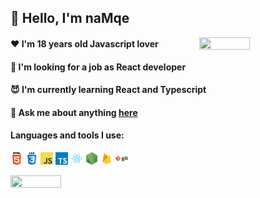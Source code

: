 ## 👋 Hello, I'm naMqe

[<img align="right" width="40%" height="15%" src="https://github-readme-stats.vercel.app/api/top-langs/?username=naMqe-h&theme=radical">](https://github-readme-stats.vercel.app/api/top-langs/?username=naMqe-h&theme=radical)

#### ❤️ I'm 18 years old Javascript lover
#### 🤔 I'm looking for a job as React developer
#### :smiling_imp: I'm currently learning React and Typescript
#### 💬 Ask me about anything [here](https://github.com/naMqe-h/naMqe-h/issues)
#### Languages and tools I use:
<code><img height="20" src="https://raw.githubusercontent.com/github/explore/80688e429a7d4ef2fca1e82350fe8e3517d3494d/topics/html/html.png"></code>
<code><img height="20" src="https://raw.githubusercontent.com/github/explore/80688e429a7d4ef2fca1e82350fe8e3517d3494d/topics/css/css.png"></code>
<code><img height="20" src="https://raw.githubusercontent.com/github/explore/80688e429a7d4ef2fca1e82350fe8e3517d3494d/topics/javascript/javascript.png"></code>
<code><img height="20" src="https://raw.githubusercontent.com/github/explore/80688e429a7d4ef2fca1e82350fe8e3517d3494d/topics/typescript/typescript.png"></code>
<code><img height="20" src="https://raw.githubusercontent.com/github/explore/80688e429a7d4ef2fca1e82350fe8e3517d3494d/topics/react/react.png"></code>
<code><img height="20" src="https://raw.githubusercontent.com/github/explore/80688e429a7d4ef2fca1e82350fe8e3517d3494d/topics/nodejs/nodejs.png"></code> 
<code><img height="20" src="https://raw.githubusercontent.com/github/explore/80688e429a7d4ef2fca1e82350fe8e3517d3494d/topics/firebase/firebase.png"></code> 
<code><img height="20" src="https://raw.githubusercontent.com/github/explore/80688e429a7d4ef2fca1e82350fe8e3517d3494d/topics/git/git.png"></code> 

<img width="40%" height="15%" src="https://github-readme-streak-stats.herokuapp.com/?user=naMqe-h&theme=radical">
